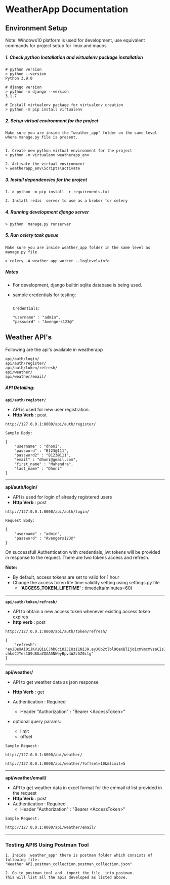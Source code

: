 # WeatherApp Documentation


## Environment Setup

Note: Windows10 platform is used for development, use equivalent commands for project setup for linux and macos
##### 1. Check python Installation and virtualenv package installation
```
# python version
> python --version
Python 3.9.0

# django version 
> python -m django --version
3.1.7

# Install virtualenv package for virtualenv creation
> python -m pip install virtualenv

```

##### 2. Setup virtual environment for the project
```
Make sure you are inside the "weather_app" folder on the same level where manage.py file is present.


1. Create new python virtual environment for the project
> python -m virtualenv weatherapp_env

2. Activate the virtual environment
> weatherapp_env\Scripts\activate

```

##### 3. Install dependencies for the project
```
1. > python -m pip install -r requirements.txt

2. Install redis  server to use as a broker for celery
```

##### 4. Running development django server
```
> python  manage.py runserver
```

##### 5. Run celery task queue
```
Make sure you are inside weather_app folder in the same level as manage.py file

> celery -A weather_app worker --loglevel=info
```

##### Notes
- For development, django builtin sqlite database is being used.

- sample credentials for testing:
    ```

    Credentials:

    "username" : "admin",
    "password" : "Avengers123@"
    ```

## Weather API's

Following are the api's available in  weatherapp
```
api/auth/login/
api/auth/register/
api/auth/token/refresh/
api/weather/
api/weather/email/
```


##### API Detailing:
**`api/auth/register/`**

* API is used for new user registration.
* **Http Verb** : post
```
http://127.0.0.1:8000/api/auth/register/

Sample Body:

{
    "username" : "dhoni",
    "password" : "B123@111",
    "password2" : "B123@111",
    "email" : "dhoni@gmail.com",
    "first_name" : "Mahendra",
    "last_name" : "Dhoni"
}
```
<hr>

**api/auth/login/**

* API is used for login of already registered users
* **Http Verb** : post
```
http://127.0.0.1:8000/api/auth/login/

Request Body:

{
    "username" : "admin",
    "password" : "Avengers123@"
}
```

On successfull Authentication with credentials, jwt tokens will be provided in response to the request. There are two tokens access and refresh.

**Note:** 
* By default, access tokens are set to valid for 1 hour
* Change the access token life time validity setting using settings.py file
    - **'ACCESS_TOKEN_LIFETIME'** : timedelta(minutes=60)

<hr>

**`api/auth/token/refresh/`**

* API to obtain a new access token whenever existing access token expires
* **http verb** : post
```
http://127.0.0.1:8000/api/auth/token/refresh/

{
    "refresh": "eyJ0eXAiOiJKV1QiLCJhbGciOiJIUzI1NiJ9.eyJ0b2tlbl90eXBlIjoicmVmcmVzaCIsImV4cCI6MTYxNDU3NTk4OSwianRpIjoiNDJhNzIxMzkyMTA0NGY4MmFmNzgxNjE4NWM4ZTM3NTgiLCJ1c2VyX2lkIjoxfQ.x7Bx-chkdCJYes1G9d8UaZQAA5NWeyBpv4WZz5Z0itg"
}
```

<hr>

**api/weather/**

* API to get weather data as json response
* **Http Verb** : get
* Authentication : Required
    * Header   "Authorization" : "Bearer \<AccessToken\>"

* optional query params:
    - limit 
    - offset

```
Sample Request:

http://127.0.0.1:8000/api/weather/

http://127.0.0.1:8000/api/weather/?offset=10&&limit=5

```

<hr>

**api/weather/email/**
* API to get weather data in excel format for the emmail id list provided in the request
* **Http Verb** : post
* Authentication : Required
    * Header   "Authorization" : "Bearer \<AccessToken\>"

```
Sample Request:

http://127.0.0.1:8000/api/weather/email/

```

<hr>


### Testing APIS Using Postman Tool
```
1. Inside 'weather_app' there is postman folder which consists of following file:
"Weather API.postman_collection.postman_collection.json"

2. Go to postman tool and  import the file  into postman.
This will list all the apis developed as listed above.
```